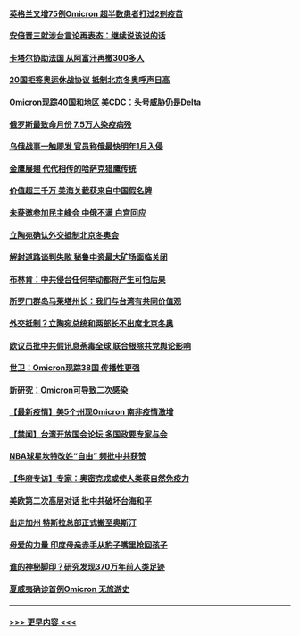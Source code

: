 #### [英格兰又增75例Omicron 超半数患者打过2剂疫苗](../pages/prog202/a103285197.md?t=12042101) 
#### [安倍晋三就涉台言论再表态：继续说该说的话](../pages/prog202/a103285142.md?t=12042101) 
#### [卡塔尔协助法国 从阿富汗再撤300多人](../pages/prog202/a103285081.md?t=12042101) 
#### [20国拒签奥运休战协议 抵制北京冬奥呼声日高](../pages/prog202/a103285045.md?t=12042101) 
#### [Omicron现踪40国和地区 美CDC：头号威胁仍是Delta](../pages/prog202/a103284943.md?t=12042101) 
#### [俄罗斯最致命月份  7.5万人染疫病殁](../pages/prog202/a103284870.md?t=12042101) 
#### [乌俄战事一触即发 官员称俄最快明年1月入侵](../pages/prog202/a103284851.md?t=12042101) 
#### [金鹰展翅 代代相传的哈萨克猎鹰传统](../pages/prog202/a103284691.md?t=12042101) 
#### [价值超三千万 美海关截获来自中国假名牌](../pages/prog202/a103284560.md?t=12042101) 
#### [未获邀参加民主峰会 中俄不满 白宫回应](../pages/prog202/a103284676.md?t=12042101) 
#### [立陶宛确认外交抵制北京冬奥会](../pages/prog202/a103284574.md?t=12042101) 
#### [解封道路谈判失败 秘鲁中资最大矿场面临关闭](../pages/prog202/a103284408.md?t=12042101) 
#### [布林肯：中共侵台任何举动都将产生可怕后果](../pages/prog202/a103284659.md?t=12042101) 
#### [所罗门群岛马莱塔州长：我们与台湾有共同价值观](../pages/prog202/a103284369.md?t=12042101) 
#### [外交抵制？立陶宛总统和两部长不出席北京冬奥](../pages/prog202/a103284447.md?t=12042101) 
#### [欧议员批中共假讯息荼毒全球 联合根除共党舆论影响](../pages/prog202/a103284313.md?t=12042101) 
#### [世卫：Omicron现踪38国 传播性更强](../pages/prog202/a103284281.md?t=12042101) 
#### [新研究：Omicron可导致二次感染](../pages/prog202/a103284402.md?t=12042101) 
#### [【最新疫情】美5个州现Omicron 南非疫情激增](../pages/prog202/a103284384.md?t=12042101) 
#### [【禁闻】台湾开放国会论坛 多国政要专家与会](../pages/prog202/a103284329.md?t=12042101) 
#### [NBA球星坎特改姓“自由” 频批中共获赞](../pages/prog202/a103284376.md?t=12042101) 
#### [【华府专访】专家：奥密克戎或使人类获自然免疫力](../pages/prog202/a103284344.md?t=12042101) 
#### [美欧第二次高层对话 批中共破坏台海和平](../pages/prog202/a103284288.md?t=12042101) 
#### [出走加州 特斯拉总部正式搬至奥斯汀](../pages/prog202/a103284291.md?t=12042101) 
#### [母爱的力量 印度母亲赤手从豹子嘴里抢回孩子](../pages/prog202/a103284205.md?t=12042101) 
#### [谁的神秘脚印？研究发现370万年前人类足迹](../pages/prog202/a103284202.md?t=12042101) 
#### [夏威夷确诊首例Omicron 无旅游史](../pages/prog202/a103284192.md?t=12042101) 

----
#### [ >>> 更早内容 <<< ](../indexes/prog202-earlier.md)
